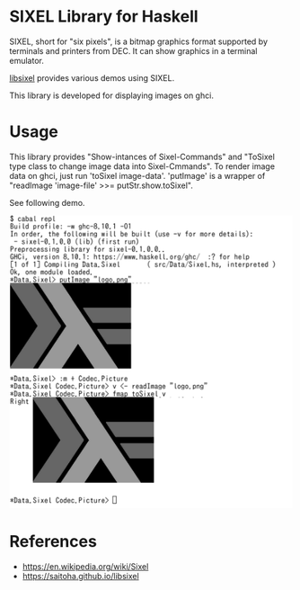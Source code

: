 # SIXEL Library for Haskell

SIXEL, short for "six pixels", is a bitmap graphics format supported by terminals and printers from DEC. 
It can show graphics in a terminal emulator.

[libsixel](https://saitoha.github.io/libsixel/) provides various demos using SIXEL.

This library is developed for displaying images on ghci.

# Usage

This library provides "Show-intances of Sixel-Commands" and "ToSixel type class to change image data into Sixel-Cmmands".
To render image data on ghci, just run 'toSixel image-data'.
'putImage' is a wrapper of "readImage 'image-file' >>= putStr.show.toSixel".

See following demo.

![demo](./demo.png)


# References

* https://en.wikipedia.org/wiki/Sixel
* https://saitoha.github.io/libsixel

